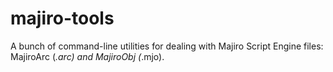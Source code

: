 # majiro-tools
A bunch of command-line utilities for dealing with Majiro Script Engine files: MajiroArc (*.arc) and MajiroObj (*.mjo).
